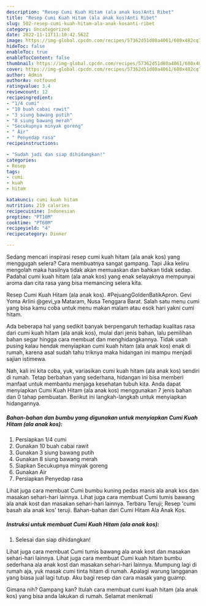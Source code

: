 ```yaml
---
description: "Resep Cumi Kuah Hitam (ala anak kos)Anti Ribet"
title: "Resep Cumi Kuah Hitam (ala anak kos)Anti Ribet"
slug: 502-resep-cumi-kuah-hitam-ala-anak-kosanti-ribet
category: Uncategorized
date: 2022-11-11T11:10:42.562Z
image: https://img-global.cpcdn.com/recipes/57362d51d80a4061/680x482cq70/cumi-kuah-hitam-ala-anak-kos-foto-resep-utama.jpg
hideToc: false
enableToc: true
enableTocContent: false
thumbnail: https://img-global.cpcdn.com/recipes/57362d51d80a4061/680x482cq70/cumi-kuah-hitam-ala-anak-kos-foto-resep-utama.jpg
cover: https://img-global.cpcdn.com/recipes/57362d51d80a4061/680x482cq70/cumi-kuah-hitam-ala-anak-kos-foto-resep-utama.jpg
author: Admin
authorAv: notfound
ratingvalue: 3.4
reviewcount: 12
recipeingredient:
- "1/4 cumi"
- "10 buah cabai rawit"
- "3 siung bawang putih"
- "8 siung bawang merah"
- "Secukupnya minyak goreng"
- " Air"
- " Penyedap rasa"
recipeinstructions:

- "Sudah jadi dan siap dihidangkan!"
categories:
- Resep
tags:
- cumi
- kuah
- hitam

katakunci: cumi kuah hitam 
nutrition: 219 calories
recipecuisine: Indonesian
preptime: "PT10M"
cooktime: "PT60M"
recipeyield: "4"
recipecategory: Dinner

---
```



Sedang mencari inspirasi resep cumi kuah hitam (ala anak kos) yang menggugah selera? Cara membuatnya sangat gampang. Tapi Jika keliru mengolah maka hasilnya tidak akan memuaskan dan bahkan tidak sedap. Padahal cumi kuah hitam (ala anak kos) yang enak selayaknya mempunyai aroma dan cita rasa yang bisa memancing selera kita.


Resep Cumi Kuah Hitam (ala anak kos). #PejuangGoldenBatikApron. Gevi Yoma Arlini @gevi_ya Mataram, Nusa Tenggara Barat. Salah satu menu cumi yang bisa kamu coba untuk menu makan malam atau esok hari yakni cumi hitam.

Ada beberapa hal yang sedikit banyak berpengaruh terhadap kualitas rasa dari cumi kuah hitam (ala anak kos), mulai dari jenis bahan, lalu pemilihan bahan segar hingga cara membuat dan menghidangkannya. Tidak usah pusing kalau hendak menyiapkan cumi kuah hitam (ala anak kos) enak di rumah, karena asal sudah tahu triknya maka hidangan ini mampu menjadi sajian istimewa.


Nah, kali ini kita coba, yuk, variasikan cumi kuah hitam (ala anak kos) sendiri di rumah. Tetap berbahan yang sederhana, hidangan ini bisa memberi manfaat untuk membantu menjaga kesehatan tubuh kita. Anda dapat menyiapkan Cumi Kuah Hitam (ala anak kos) menggunakan 7 jenis bahan dan 0 tahap pembuatan. Berikut ini langkah-langkah untuk menyiapkan hidangannya.

<!--inarticleads1-->

##### Bahan-bahan dan bumbu yang digunakan untuk menyiapkan Cumi Kuah Hitam (ala anak kos):

1. Persiapkan 1/4 cumi
1. Gunakan 10 buah cabai rawit
1. Gunakan 3 siung bawang putih
1. Gunakan 8 siung bawang merah
1. Siapkan Secukupnya minyak goreng
1. Gunakan  Air
1. Persiapkan  Penyedap rasa


Lihat juga cara membuat Cumi bumbu kuning pedas manis ala anak kos dan masakan sehari-hari lainnya. Lihat juga cara membuat Cumi tumis bawang ala anak kost dan masakan sehari-hari lainnya. Terbaru Teruji; Resep &#39;cumi basah ala anak kos&#39; teruji. Bahan-bahan dari Cumi Hitam Ala Anak Kos. 

<!--inarticleads2-->

##### Instruksi untuk membuat Cumi Kuah Hitam (ala anak kos):


1. Selesai dan siap dihidangkan!

Lihat juga cara membuat Cumi tumis bawang ala anak kost dan masakan sehari-hari lainnya. Lihat juga cara membuat Cumi kuah hitam bumbu sederhana ala anak kost dan masakan sehari-hari lainnya. Mumpung lagi di rumah aja, yuk masak cumi tinta hitam di rumah. Apalagi warung langganan yang biasa jual lagi tutup. Aku bagi resep dan cara masak yang guamp. 

Gimana nih? Gampang kan? Itulah cara membuat cumi kuah hitam (ala anak kos) yang bisa anda lakukan di rumah. Selamat menikmati
